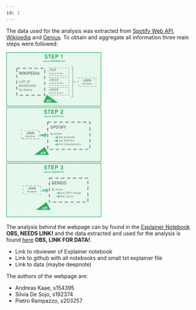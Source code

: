 ```yaml
---
id: 1
---
```


The data used for the analysis was extracted from [Spotify Web API](https://developer.spotify.com/documentation/web-api/quick-start/), [Wikipedia](https://en.wikipedia.org/wiki/Lists_of_musicians) and [Genius](https://genius.com/). To obtain and aggregate all information three main steps were followed:

<img src="../images/ab_s1.png" width="50%">

<img src="../images/ab_s2.png" width="50%">

<img src="../images/ab_s3.png" width="50%">

The analysis behind the webpage can by found in the [Explainer Notebook](link) **OBS, NEEDS LINK!** and the data extracted and used for the analysis is found [here](link) **OBS, LINK FOR DATA!**.

- Link to nbviewer of Explainer notebook
- Link to github with all notebooks and small txt explainer file
- Link to data (maybe deepnote)

The authors of the webpage are:

- Andreas Kaae, s154395
- Silvia De Sojo, s192374
- Pietro Rampazzo, s203257
